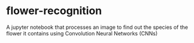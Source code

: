# flower-recognition

A jupyter notebook that processes an image to find out the species of the flower it contains using Convolution Neural Networks (CNNs)

